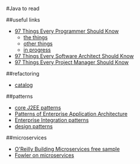 #Java
to read

##useful links
- [97 Things Every Programmer Should Know](http://programmer.97things.oreilly.com/)
  - [the things](http://programmer.97things.oreilly.com/wiki/index.php/Contributions_Appearing_in_the_Book)
  - [other things](http://programmer.97things.oreilly.com/wiki/index.php/Other_Edited_Contributions)
  - [in progress](http://programmer.97things.oreilly.com/wiki/index.php/Contributions_in_Progress)
- [97 Things Every Software Architect Should Know](http://oreilly.com/catalog/9780596522698/)
- [97 Things Every Project Manager Should Know](http://oreilly.com/catalog/9780596804169/)

##refactoring
- [catalog](http://www.refactoring.com/catalog/index.html)

##patterns
- [core J2EE patterns](http://www.corej2eepatterns.com/)
- [Patterns of Enterprise Application Architecture](http://www.amazon.com/Patterns-Enterprise-Application-Architecture-Martin/dp/8131794024)
- [Enterprise Integration patterns](http://www.enterpriseintegrationpatterns.com)
- [design patterns](https://web.archive.org/web/20120530141300/http://www.vico.org/pages/PatronsDisseny.html)

##microservices
- [O'Reilly Building Microservices free sample](http://cdn.oreillystatic.com/oreilly/booksamplers/9781491950357_sampler.pdf)
- [Fowler on microservices](http://www.martinfowler.com/articles/microservices.html)

